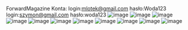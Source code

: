 ForwardMagazine
Konta:
login:mlotek@gmail.com
hasło:Woda123
login:szymon@gmail.com
hasło:woda123
![image](https://github.com/NomysM/forwardmagazine/assets/108279369/3249b1f6-a966-43d4-abec-6969528427a9)
![image](https://github.com/NomysM/forwardmagazine/assets/108279369/9b79d3ce-5943-44e4-a550-6141b3373869)
![image](https://github.com/NomysM/forwardmagazine/assets/108279369/85f3f52f-7982-48b8-a800-ea874c2bba78)
![image](https://github.com/NomysM/forwardmagazine/assets/108279369/e7059253-93c8-40e0-9e13-a8da786774cf)
![image](https://github.com/NomysM/forwardmagazine/assets/108279369/aa313050-b032-4ae6-a0e1-5005dce7c691)
![image](https://github.com/NomysM/forwardmagazine/assets/108279369/32afa46f-bf4e-41a2-be57-12f7e985bc2b)
![image](https://github.com/NomysM/forwardmagazine/assets/108279369/76ac8503-1ccd-4cbd-8723-9c62fce75736)
![image](https://github.com/NomysM/forwardmagazine/assets/108279369/19db8238-9b62-4d18-9046-13f9190c590b)
![image](https://github.com/NomysM/forwardmagazine/assets/108279369/9c831a39-6e9f-49f6-8147-df63b14cd4b5)
![image](https://github.com/NomysM/forwardmagazine/assets/108279369/1b9567c7-59c4-4656-8c69-eed5d8504260)
![image](https://github.com/NomysM/forwardmagazine/assets/108279369/0f869cb7-6957-4e7a-b99a-8f37ef4c19a7)









